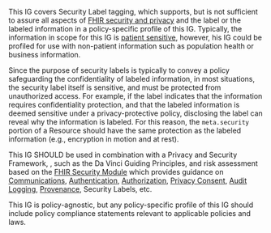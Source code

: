  This IG covers Security Label tagging, which supports, but is not sufficient to assure all aspects of [FHIR security and privacy](http://hl7.org/fhir/secpriv-module.html) and the label or the labeled information in a policy-specific profile of this IG. Typically, the information in scope for this IG is [patient sensitive](http://hl7.org/fhir/security.html#Patient), however, his IG could be profiled for use with non-patient information such as population health or business information.

 Since the purpose of security labels is typically to convey a policy safeguarding the confidentiality of labeled information, in most situations, the security label itself is sensitive, and must be protected from unauthorized access. For example, if the label indicates that the information requires confidentiality protection, and that the labeled information is deemed sensitive under a privacy-protective policy, disclosing the label can reveal why the information is labeled. For this reason, the `meta.security` portion of a Resource should have the same protection as the labeled information (e.g., encryption in motion and at rest).
 
 This IG SHOULD be used in combination with a Privacy and Security Framework, , such as the Da Vinci Guiding Principles, and risk assessment based on the [FHIR Security Module](http://hl7.org/fhir/secpriv-module.html) which provides guidance on [Communications](http://hl7.org/fhir/security.html#http), [Authentication](http://hl7.org/fhir/security.html#authentication), [Authorization](http://hl7.org/fhir/security.html#binding), [Privacy Consent](http://hl7.org/fhir/secpriv-module.html#privacy-consent), [Audit Logging](http://hl7.org/fhir/security.html#audit), [Provenance](http://build.fhir.org/ig/HL7/us-security-label-regs/branches/master/secpriv-module.html#provenance), 
 Security Labels, etc.
 
This IG is policy-agnostic, but any policy-specific profile of this IG should include policy compliance statements relevant to applicable policies and laws.